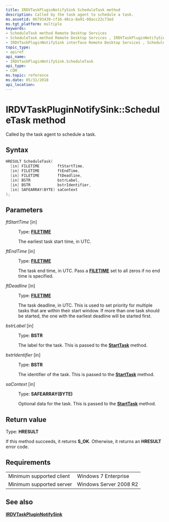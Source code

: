 ```yaml
---
title: IRDVTaskPluginNotifySink ScheduleTask method
description: Called by the task agent to schedule a task.
ms.assetid: 06793439-cf16-40ca-8a91-08acc22c73ed
ms.tgt_platform: multiple
keywords:
- ScheduleTask method Remote Desktop Services
- ScheduleTask method Remote Desktop Services , IRDVTaskPluginNotifySink interface
- IRDVTaskPluginNotifySink interface Remote Desktop Services , ScheduleTask method
topic_type:
- apiref
api_name:
- IRDVTaskPluginNotifySink.ScheduleTask
api_type:
- COM
ms.topic: reference
ms.date: 05/31/2018
api_location: 
---
```


# IRDVTaskPluginNotifySink::ScheduleTask method

Called by the task agent to schedule a task.

## Syntax


```C++
HRESULT ScheduleTask(
  [in] FILETIME        ftStartTime,
  [in] FILETIME        ftEndTime,
  [in] FILETIME        ftDeadline,
  [in] BSTR            bstrLabel,
  [in] BSTR            bstrIdentifier,
  [in] SAFEARRAY(BYTE) saContext
);
```



## Parameters

<dl> <dt>

*ftStartTime* \[in\]
</dt> <dd>

Type: **[**FILETIME**](https://docs.microsoft.com/windows/desktop/api/minwinbase/ns-minwinbase-filetime)**

The earliest task start time, in UTC.

</dd> <dt>

*ftEndTime* \[in\]
</dt> <dd>

Type: **[**FILETIME**](https://docs.microsoft.com/windows/desktop/api/minwinbase/ns-minwinbase-filetime)**

The task end time, in UTC. Pass a [**FILETIME**](https://docs.microsoft.com/windows/desktop/api/minwinbase/ns-minwinbase-filetime) set to all zeros if no end time is specified.

</dd> <dt>

*ftDeadline* \[in\]
</dt> <dd>

Type: **[**FILETIME**](https://docs.microsoft.com/windows/desktop/api/minwinbase/ns-minwinbase-filetime)**

The task deadline, in UTC. This is used to set priority for multiple tasks that are within their start window. If more than one task should be started, the one with the earliest deadline will be started first.

</dd> <dt>

*bstrLabel* \[in\]
</dt> <dd>

Type: **BSTR**

The label for the task. This is passed to the [**StartTask**](irdvtaskplugin-starttask.md) method.

</dd> <dt>

*bstrIdentifier* \[in\]
</dt> <dd>

Type: **BSTR**

The identifier of the task. This is passed to the [**StartTask**](irdvtaskplugin-starttask.md) method.

</dd> <dt>

*saContext* \[in\]
</dt> <dd>

Type: **SAFEARRAY(BYTE)**

Optional data for the task. This is passed to the [**StartTask**](irdvtaskplugin-starttask.md) method.

</dd> </dl>

## Return value

Type: **HRESULT**

If this method succeeds, it returns **S\_OK**. Otherwise, it returns an **HRESULT** error code.

## Requirements



|                                     |                                   |
|-------------------------------------|-----------------------------------|
| Minimum supported client<br/> | Windows 7 Enterprise<br/>   |
| Minimum supported server<br/> | Windows Server 2008 R2<br/> |



## See also

<dl> <dt>

[**IRDVTaskPluginNotifySink**](irdvtaskpluginnotifysink.md)
</dt> </dl>

 

 





